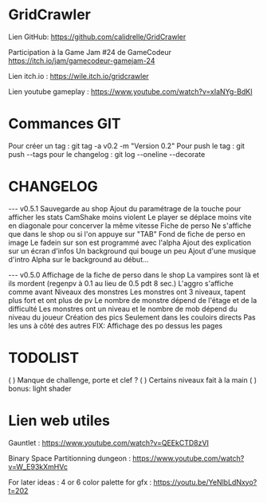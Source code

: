 # GridCrawler

Lien GitHub: https://github.com/calidrelle/GridCrawler

Participation à la Game Jam #24 de GameCodeur
https://itch.io/jam/gamecodeur-gamejam-24

Lien itch.io : https://wile.itch.io/gridcrawler

Lien youtube gameplay : https://www.youtube.com/watch?v=xIaNYg-BdKI

# Commances GIT

Pour créer un tag : git tag -a v0.2 -m "Version 0.2"
Pour push le tag  : git push --tags
pour le changelog : git log --oneline --decorate

# CHANGELOG

--- v0.5.1
Sauvegarde au shop
Ajout du paramétrage de la touche pour afficher les stats
CamShake moins violent
Le player se déplace moins vite en diagonale pour concerver la même vitesse
Fiche de perso
    Ne s'affiche que dans le shop ou si l'on appuye sur "TAB" Fond de fiche de perso en image
Le fadein sur son est programmé avec l'alpha
Ajout des explication sur un écran d'infos
    Un background qui bouge un peu
Ajout d'une musique d'intro Alpha sur le background au début...

--- v0.5.0
Affichage de la fiche de perso dans le shop
La vampires sont là et ils mordent (regenpv à 0.1 au lieu de 0.5 pdt 8 sec.)
L'aggro s'affiche comme avant
Niveaux des monstres 
    Les monstres ont 3 niveaux, tapent plus fort et ont plus de pv
    Le nombre de monstre dépend de l'étage et de la difficulté
Les monstres ont un niveau et le nombre de mob dépend du niveau du joueur
Création des pics Seulement dans les couloirs directs Pas les uns à côté des autres
FIX: Affichage des po dessus les pages


# TODOLIST
( ) Manque de challenge, porte et clef ?
( ) Certains niveaux fait à la main
( ) bonus: light shader

# Lien web utiles
Gauntlet : https://www.youtube.com/watch?v=QEEkCTD8zVI

Binary Space Partitionning dungeon : https://www.youtube.com/watch?v=W_E93kXmHVc

For later ideas :
4 or 6 color palette for gfx : https://youtu.be/YeNlbLdNxyo?t=202

